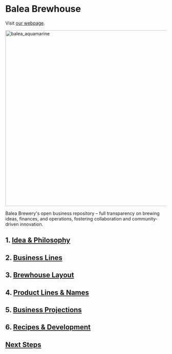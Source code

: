# Balea Brewhouse
Visit [our webpage](https://baleabrewhouse.netlify.app/).

<image src="./marketing/branding/balea_aquamarine.svg" alt="balea_aquamarine" width="550"/>

Balea Brewery's open business repository – full transparency on brewing ideas, finances, and operations, fostering collaboration and community-driven innovation.


## 1. [Idea & Philosophy](./doc/idea_and_philosophy.md)


## 2. [Business Lines](./doc/business_lines.md)


## 3. [Brewhouse Layout](.doc/brewhouse_layout.md)


## 4. [Product Lines & Names](./doc/product_lines_and_names.md)


## 5. [Business Projections](./doc/business_projections.md)


## 6. [Recipes & Development](./doc/recipes_and_development.md)


## [Next Steps](./doc/next_steps.md)

